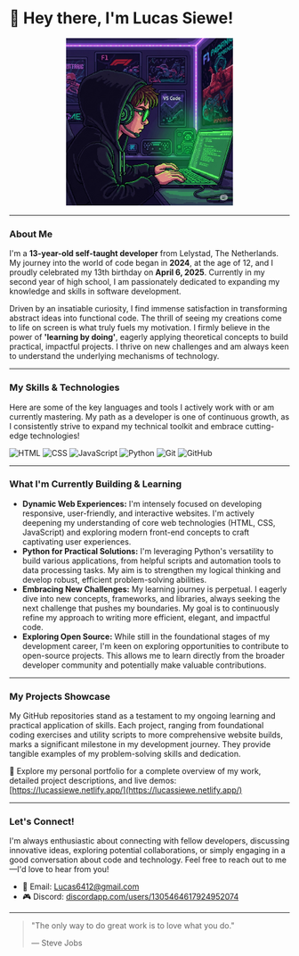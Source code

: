 # 👋 Hey there, I'm Lucas Siewe!

<p align="center">
  <img src="./Pixel art.png" width="300" alt="Pixel art coder" />
</p>

---

### About Me

I'm a **13-year-old self-taught developer** from Lelystad, The Netherlands. My journey into the world of code began in **2024**, at the age of 12, and I proudly celebrated my 13th birthday on **April 6, 2025**. Currently in my second year of high school, I am passionately dedicated to expanding my knowledge and skills in software development.

Driven by an insatiable curiosity, I find immense satisfaction in transforming abstract ideas into functional code. The thrill of seeing my creations come to life on screen is what truly fuels my motivation. I firmly believe in the power of **'learning by doing'**, eagerly applying theoretical concepts to build practical, impactful projects. I thrive on new challenges and am always keen to understand the underlying mechanisms of technology.

---

### My Skills & Technologies

Here are some of the key languages and tools I actively work with or am currently mastering. My path as a developer is one of continuous growth, as I consistently strive to expand my technical toolkit and embrace cutting-edge technologies!

![HTML](https://img.shields.io/badge/-HTML-E34F26?style=flat-square&logo=html5&logoColor=white)
![CSS](https://img.shields.io/badge/-CSS-1572B6?style=flat-square&logo=css3&logoColor=white)
![JavaScript](https://img.shields.io/badge/-JavaScript-F7DF1E?style=flat-square&logo=javascript&logoColor=black)
![Python](https://img.shields.io/badge/-Python-3776AB?style=flat-square&logo=python&logoColor=white)
![Git](https://img.shields.io/badge/-Git-F05032?style=flat-square&logo=git&logoColor=white)
![GitHub](https://img.shields.io/badge/-GitHub-181717?style=flat-square&logo=github&logoColor=white)

---

### What I'm Currently Building & Learning

* **Dynamic Web Experiences:** I'm intensely focused on developing responsive, user-friendly, and interactive websites. I'm actively deepening my understanding of core web technologies (HTML, CSS, JavaScript) and exploring modern front-end concepts to craft captivating user experiences.
* **Python for Practical Solutions:** I'm leveraging Python's versatility to build various applications, from helpful scripts and automation tools to data processing tasks. My aim is to strengthen my logical thinking and develop robust, efficient problem-solving abilities.
* **Embracing New Challenges:** My learning journey is perpetual. I eagerly dive into new concepts, frameworks, and libraries, always seeking the next challenge that pushes my boundaries. My goal is to continuously refine my approach to writing more efficient, elegant, and impactful code.
* **Exploring Open Source:** While still in the foundational stages of my development career, I'm keen on exploring opportunities to contribute to open-source projects. This allows me to learn directly from the broader developer community and potentially make valuable contributions.

---

### My Projects Showcase

My GitHub repositories stand as a testament to my ongoing learning and practical application of skills. Each project, ranging from foundational coding exercises and utility scripts to more comprehensive website builds, marks a significant milestone in my development journey. They provide tangible examples of my problem-solving skills and dedication.

🔗 Explore my personal portfolio for a complete overview of my work, detailed project descriptions, and live demos: [https://lucassiewe.netlify.app/](https://lucassiewe.netlify.app/)

---

### Let's Connect!

I'm always enthusiastic about connecting with fellow developers, discussing innovative ideas, exploring potential collaborations, or simply engaging in a good conversation about code and technology. Feel free to reach out to me—I'd love to hear from you!

* 📧 Email: [Lucas6412@gmail.com](mailto:Lucas6412@gmail.com)
* 🎮 Discord: [discordapp.com/users/1305464617924952074](https://discordapp.com/users/1305464617924952074)

---

> "The only way to do great work is to love what you do."
> 
> — Steve Jobs
